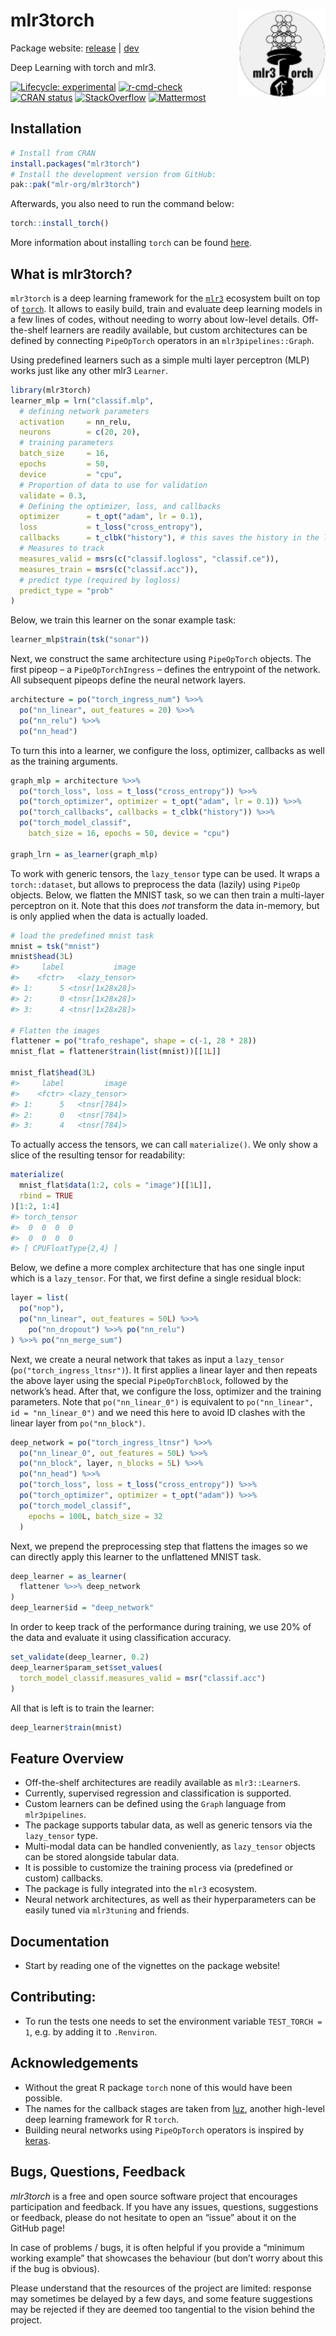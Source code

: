 
<!-- README.md is generated from README.Rmd. Please edit that file -->

# mlr3torch <a href="https://mlr3torch.mlr-org.com"><img src="man/figures/logo.svg" align="right" height="139" /></a>

Package website: [release](https://mlr3torch.mlr-org.com/) \|
[dev](https://mlr3torch.mlr-org.com/)

Deep Learning with torch and mlr3.

<!-- badges: start -->

[![Lifecycle:
experimental](https://img.shields.io/badge/lifecycle-experimental-orange.svg)](https://lifecycle.r-lib.org/articles/stages.html#experimental)
[![r-cmd-check](https://github.com/mlr-org/mlr3torch/actions/workflows/r-cmd-check.yml/badge.svg)](https://github.com/mlr-org/mlr3torch/actions/workflows/r-cmd-check.yml)
[![CRAN
status](https://www.r-pkg.org/badges/version/mlr3torch)](https://CRAN.R-project.org/package=mlr3torch)
[![StackOverflow](https://img.shields.io/badge/stackoverflow-mlr3-orange.svg)](https://stackoverflow.com/questions/tagged/mlr3)
[![Mattermost](https://img.shields.io/badge/chat-mattermost-orange.svg)](https://lmmisld-lmu-stats-slds.srv.mwn.de/mlr_invite/)
<!-- badges: end -->

## Installation

``` r
# Install from CRAN
install.packages("mlr3torch")
# Install the development version from GitHub:
pak::pak("mlr-org/mlr3torch")
```

Afterwards, you also need to run the command below:

``` r
torch::install_torch()
```

More information about installing `torch` can be found
[here](https://torch.mlverse.org/docs/articles/installation.html).

## What is mlr3torch?

`mlr3torch` is a deep learning framework for the
[`mlr3`](https://mlr-org.com) ecosystem built on top of
[`torch`](https://torch.mlverse.org/). It allows to easily build, train
and evaluate deep learning models in a few lines of codes, without
needing to worry about low-level details. Off-the-shelf learners are
readily available, but custom architectures can be defined by connecting
`PipeOpTorch` operators in an `mlr3pipelines::Graph`.

Using predefined learners such as a simple multi layer perceptron (MLP)
works just like any other mlr3 `Learner`.

``` r
library(mlr3torch)
learner_mlp = lrn("classif.mlp",
  # defining network parameters
  activation     = nn_relu,
  neurons        = c(20, 20),
  # training parameters
  batch_size     = 16,
  epochs         = 50,
  device         = "cpu",
  # Proportion of data to use for validation
  validate = 0.3,
  # Defining the optimizer, loss, and callbacks
  optimizer      = t_opt("adam", lr = 0.1),
  loss           = t_loss("cross_entropy"),
  callbacks      = t_clbk("history"), # this saves the history in the learner
  # Measures to track
  measures_valid = msrs(c("classif.logloss", "classif.ce")),
  measures_train = msrs(c("classif.acc")),
  # predict type (required by logloss)
  predict_type = "prob"
)
```

Below, we train this learner on the sonar example task:

``` r
learner_mlp$train(tsk("sonar"))
```

Next, we construct the same architecture using `PipeOpTorch` objects.
The first pipeop – a `PipeOpTorchIngress` – defines the entrypoint of
the network. All subsequent pipeops define the neural network layers.

``` r
architecture = po("torch_ingress_num") %>>%
  po("nn_linear", out_features = 20) %>>%
  po("nn_relu") %>>%
  po("nn_head")
```

To turn this into a learner, we configure the loss, optimizer, callbacks
as well as the training arguments.

``` r
graph_mlp = architecture %>>%
  po("torch_loss", loss = t_loss("cross_entropy")) %>>%
  po("torch_optimizer", optimizer = t_opt("adam", lr = 0.1)) %>>%
  po("torch_callbacks", callbacks = t_clbk("history")) %>>%
  po("torch_model_classif",
    batch_size = 16, epochs = 50, device = "cpu")

graph_lrn = as_learner(graph_mlp)
```

To work with generic tensors, the `lazy_tensor` type can be used. It
wraps a `torch::dataset`, but allows to preprocess the data (lazily)
using `PipeOp` objects. Below, we flatten the MNIST task, so we can then
train a multi-layer perceptron on it. Note that this does *not*
transform the data in-memory, but is only applied when the data is
actually loaded.

``` r
# load the predefined mnist task
mnist = tsk("mnist")
mnist$head(3L)
#>     label           image
#>    <fctr>   <lazy_tensor>
#> 1:      5 <tnsr[1x28x28]>
#> 2:      0 <tnsr[1x28x28]>
#> 3:      4 <tnsr[1x28x28]>

# Flatten the images
flattener = po("trafo_reshape", shape = c(-1, 28 * 28))
mnist_flat = flattener$train(list(mnist))[[1L]]

mnist_flat$head(3L)
#>     label         image
#>    <fctr> <lazy_tensor>
#> 1:      5   <tnsr[784]>
#> 2:      0   <tnsr[784]>
#> 3:      4   <tnsr[784]>
```

To actually access the tensors, we can call `materialize()`. We only
show a slice of the resulting tensor for readability:

``` r
materialize(
  mnist_flat$data(1:2, cols = "image")[[1L]],
  rbind = TRUE
)[1:2, 1:4]
#> torch_tensor
#>  0  0  0  0
#>  0  0  0  0
#> [ CPUFloatType{2,4} ]
```

Below, we define a more complex architecture that has one single input
which is a `lazy_tensor`. For that, we first define a single residual
block:

``` r
layer = list(
  po("nop"),
  po("nn_linear", out_features = 50L) %>>%
    po("nn_dropout") %>>% po("nn_relu")
) %>>% po("nn_merge_sum")
```

Next, we create a neural network that takes as input a `lazy_tensor`
(`po("torch_ingress_ltnsr")`). It first applies a linear layer and then
repeats the above layer using the special `PipeOpTorchBlock`, followed
by the network’s head. After that, we configure the loss, optimizer and
the training parameters. Note that `po("nn_linear_0")` is equivalent to
`po("nn_linear", id = "nn_linear_0")` and we need this here to avoid ID
clashes with the linear layer from `po("nn_block")`.

``` r
deep_network = po("torch_ingress_ltnsr") %>>%
  po("nn_linear_0", out_features = 50L) %>>%
  po("nn_block", layer, n_blocks = 5L) %>>%
  po("nn_head") %>>%
  po("torch_loss", loss = t_loss("cross_entropy")) %>>%
  po("torch_optimizer", optimizer = t_opt("adam")) %>>%
  po("torch_model_classif",
    epochs = 100L, batch_size = 32
  )
```

Next, we prepend the preprocessing step that flattens the images so we
can directly apply this learner to the unflattened MNIST task.

``` r
deep_learner = as_learner(
  flattener %>>% deep_network
)
deep_learner$id = "deep_network"
```

In order to keep track of the performance during training, we use 20% of
the data and evaluate it using classification accuracy.

``` r
set_validate(deep_learner, 0.2)
deep_learner$param_set$set_values(
  torch_model_classif.measures_valid = msr("classif.acc")
)
```

All that is left is to train the learner:

``` r
deep_learner$train(mnist)
```

## Feature Overview

- Off-the-shelf architectures are readily available as `mlr3::Learner`s.
- Currently, supervised regression and classification is supported.
- Custom learners can be defined using the `Graph` language from
  `mlr3pipelines`.
- The package supports tabular data, as well as generic tensors via the
  `lazy_tensor` type.
- Multi-modal data can be handled conveniently, as `lazy_tensor` objects
  can be stored alongside tabular data.
- It is possible to customize the training process via (predefined or
  custom) callbacks.
- The package is fully integrated into the `mlr3` ecosystem.
- Neural network architectures, as well as their hyperparameters can be
  easily tuned via `mlr3tuning` and friends.

## Documentation

- Start by reading one of the vignettes on the package website!

## Contributing:

- To run the tests one needs to set the environment variable
  `TEST_TORCH = 1`, e.g. by adding it to `.Renviron`.

## Acknowledgements

- Without the great R package `torch` none of this would have been
  possible.
- The names for the callback stages are taken from
  [luz](https://mlverse.github.io/luz/), another high-level deep
  learning framework for R `torch`.
- Building neural networks using `PipeOpTorch` operators is inspired by
  [keras](https://keras.io/).

## Bugs, Questions, Feedback

*mlr3torch* is a free and open source software project that encourages
participation and feedback. If you have any issues, questions,
suggestions or feedback, please do not hesitate to open an “issue” about
it on the GitHub page!

In case of problems / bugs, it is often helpful if you provide a
“minimum working example” that showcases the behaviour (but don’t worry
about this if the bug is obvious).

Please understand that the resources of the project are limited:
response may sometimes be delayed by a few days, and some feature
suggestions may be rejected if they are deemed too tangential to the
vision behind the project.
